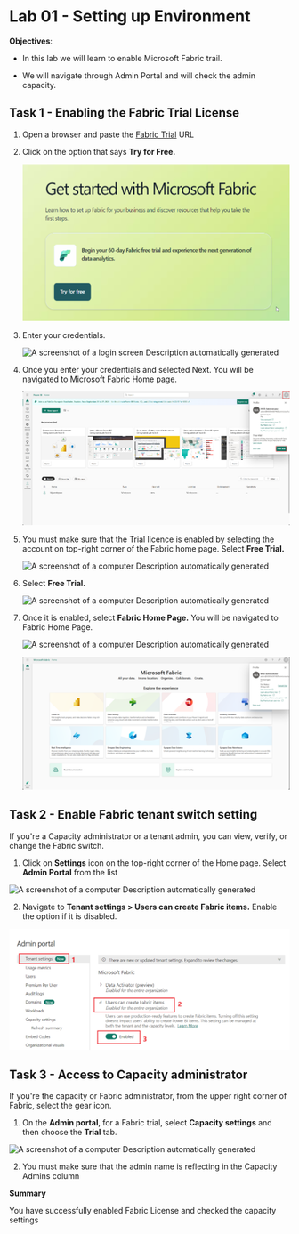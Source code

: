 # Lab 01 - Setting up Environment

**Objectives**:

- In this lab we will learn to enable Microsoft Fabric trail.

- We will navigate through Admin Portal and will check the admin
  capacity.

## Task 1 - Enabling the Fabric Trial License

1.  Open a browser and paste the [Fabric
    Trial](https://www.microsoft.com/en-us/microsoft-fabric/getting-started)
    URL

2.  Click on the option that says **Try for Free.**

    ![](./media/image1.png)

3.  Enter your credentials.

    ![A screenshot of a login screen Description automatically
generated](./media/image2.png)

4.  Once you enter your credentials and selected Next. You will be
    navigated to Microsoft Fabric Home page.

    ![](./media/image3.png)

5.  You must make sure that the Trial licence is enabled by selecting
    the account on top-right corner of the Fabric home page. Select
    **Free Trial.**

    ![A screenshot of a computer Description automatically
generated](./media/image4.png)

6.  Select **Free Trial.**

    ![A screenshot of a computer Description automatically
generated](./media/image5.png)

7.  Once it is enabled, select **Fabric Home Page.** You will be
    navigated to Fabric Home Page.

    ![A screenshot of a computer Description automatically
generated](./media/image6.png)

    ![](./media/image7.png)

## Task 2 - Enable Fabric tenant switch setting

If you're a Capacity administrator or a tenant admin, you can view,
verify, or change the Fabric switch. 

1.  Click on **Settings** icon on the top-right corner of the Home page.
    Select **Admin Portal** from the list

![A screenshot of a computer Description automatically
generated](./media/image8.png)

2.  Navigate to **Tenant settings \> Users can create Fabric items.**
    Enable the option if it is disabled.

![](./media/image9.png)

## Task 3 - Access to Capacity administrator

If you're the capacity or Fabric administrator, from the upper right
corner of Fabric, select the gear icon.

1.  On the **Admin portal**, for a Fabric trial, select **Capacity
    settings** and then choose the **Trial** tab.

![A screenshot of a computer Description automatically
generated](./media/image10.png)

2.  You must make sure that the admin name is reflecting in the Capacity
    Admins column

**Summary**

You have successfully enabled Fabric License and checked the capacity
settings
